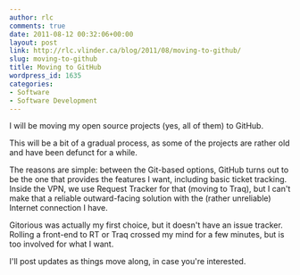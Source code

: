 ```yaml
---
author: rlc
comments: true
date: 2011-08-12 00:32:06+00:00
layout: post
link: http://rlc.vlinder.ca/blog/2011/08/moving-to-github/
slug: moving-to-github
title: Moving to GitHub
wordpress_id: 1635
categories:
- Software
- Software Development
---
```


I will be moving my open source projects (yes, all of them) to GitHub.  

<!--more-->  

This will be a bit of a gradual process, as some of the projects are rather old and have been defunct for a while.




The reasons are simple: between the Git-based options, GitHub turns out to be the one that provides the features I want, including basic ticket tracking. Inside the VPN, we use Request Tracker for that (moving to Traq), but I can't make that a reliable outward-facing solution with the (rather unreliable) Internet connection I have.




Gitorious was actually my first choice, but it doesn't have an issue tracker. Rolling a front-end to RT or Traq crossed my mind for a few minutes, but is too involved for what I want.




I'll post updates as things move along, in case you're interested.

